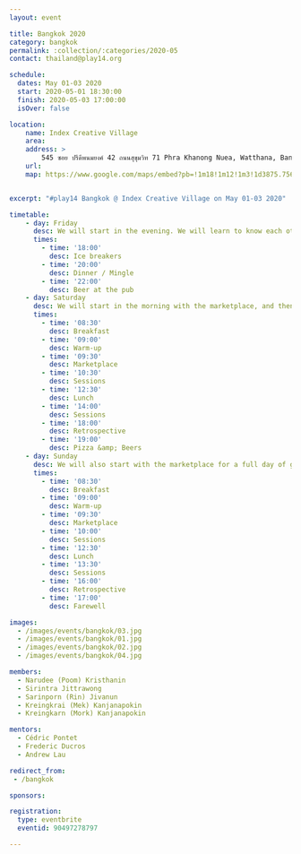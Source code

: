 ```yaml
---
layout: event

title: Bangkok 2020
category: bangkok
permalink: :collection/:categories/2020-05
contact: thailand@play14.org

schedule:
  dates: May 01-03 2020
  start: 2020-05-01 18:30:00
  finish: 2020-05-03 17:00:00
  isOver: false

location: 
    name: Index Creative Village
    area: 
    address: >
        545 ซอย ปรีดีพนมยงค์ 42 ถนนสุขุมวิท 71 Phra Khanong Nuea, Watthana, Bangkok 10110, Thailand
    url: 
    map: https://www.google.com/maps/embed?pb=!1m18!1m12!1m3!1d3875.756877134546!2d100.59984131547817!3d13.733163990359573!2m3!1f0!2f0!3f0!3m2!1i1024!2i768!4f13.1!3m3!1m2!1s0x30e29e34980b1565%3A0xcd0d25fa28bbf0d9!2sIndex%20Creative%20Village%20Public%20Company%20Limited!5e0!3m2!1sen!2slu!4v1579344431522!5m2!1sen!2slu


excerpt: "#play14 Bangkok @ Index Creative Village on May 01-03 2020"

timetable:
    - day: Friday
      desc: We will start in the evening. We will learn to know each other and share a nice dinner all together.
      times:
        - time: '18:00'
          desc: Ice breakers
        - time: '20:00'
          desc: Dinner / Mingle
        - time: '22:00'
          desc: Beer at the pub
    - day: Saturday
      desc: We will start in the morning with the marketplace, and then we will play games all day long.
      times:
        - time: '08:30'
          desc: Breakfast
        - time: '09:00'
          desc: Warm-up
        - time: '09:30'
          desc: Marketplace
        - time: '10:30'
          desc: Sessions
        - time: '12:30'
          desc: Lunch
        - time: '14:00'
          desc: Sessions
        - time: '18:00'
          desc: Retrospective
        - time: '19:00'
          desc: Pizza &amp; Beers
    - day: Sunday
      desc: We will also start with the marketplace for a full day of games. Whoever needs to catch a plane can leave earlier.
      times:
        - time: '08:30'
          desc: Breakfast
        - time: '09:00'
          desc: Warm-up
        - time: '09:30'
          desc: Marketplace
        - time: '10:00'
          desc: Sessions
        - time: '12:30'
          desc: Lunch
        - time: '13:30'
          desc: Sessions
        - time: '16:00'
          desc: Retrospective
        - time: '17:00'
          desc: Farewell

images:
  - /images/events/bangkok/03.jpg
  - /images/events/bangkok/01.jpg
  - /images/events/bangkok/02.jpg
  - /images/events/bangkok/04.jpg

members:
  - Narudee (Poom) Kristhanin
  - Sirintra Jittrawong
  - Sarinporn (Rin) Jivanun
  - Kreingkrai (Mek) Kanjanapokin
  - Kreingkarn (Mork) Kanjanapokin

mentors:
  - Cédric Pontet
  - Frederic Ducros
  - Andrew Lau

redirect_from:
 - /bangkok

sponsors:

registration: 
  type: eventbrite
  eventid: 90497278797

---
```

